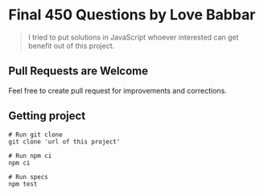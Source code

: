 # Final 450 Questions by Love Babbar

> I tried to put solutions in JavaScript whoever interested can get benefit out of this project.

## Pull Requests are Welcome

Feel free to create pull request for improvements and corrections.

## Getting project 

```cli
# Run git clone
git clone 'url of this project'

# Run npm ci
npm ci

# Run specs 
npm test

```